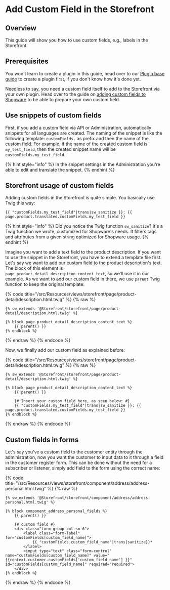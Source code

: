 # Add Custom Field in the Storefront

## Overview

This guide will show you how to use custom fields, e.g., labels in the Storefront.

## Prerequisites

You won't learn to create a plugin in this guide, head over to our [Plugin base guide](../plugin-base-guide.md) to create a plugin first, if you don't know how it's done yet.

Needless to say, you need a custom field itself to add to the Storefront via your own plugin. Head over to the guide on [adding custom fields to Shopware](../framework/custom-field/add-custom-field.md) to be able to prepare your own custom field.

## Use snippets of custom fields

First, if you add a custom field via API or Administration, automatically snippets for all languages are created. The naming of the snippet is like the following template: `customFields.` as prefix and then the name of the custom field. For example, if the name of the created custom field is `my_test_field`, then the created snippet name will be `customFields.my_test_field`.

{% hint style="info" %}
In the snippet settings in the Administration you're able to edit and translate the snippet.
{% endhint %}

## Storefront usage of custom fields

Adding custom fields in the Storefront is quite simple. You basically use Twig this way:

```text
{{ "customFields.my_test_field"|trans|sw_sanitize }}: {{ page.product.translated.customFields.my_test_field }}
```

{% hint style="info" %}
Did you notice the Twig function `sw_sanitize`? It's a Twig function we wrote, customized for Shopware's needs. It filters tags and attributes from a given string optimized for Shopware usage.
{% endhint %}

Imagine you want to add a text field to the product description. If you want to use the snippet in the Storefront, you have to extend a template file first. Let's say we want to add our custom field to the product description's text. The block of this element is `page_product_detail_description_content_text`, so we'll use it in our example. As we want to add our custom field in there, we use `parent` Twig function to keep the original template:

{% code title="<plugin root>/src/Resources/views/storefront/page/product-detail/description.html.twig" %}
{% raw %}

```text
{% sw_extends '@Storefront/storefront/page/product-detail/description.html.twig' %}

{% block page_product_detail_description_content_text %}
    {{ parent() }}
{% endblock %}
```

{% endraw %}
{% endcode %}

Now, we finally add our custom field as explained before:

{% code title="<plugin root>/src/Resources/views/storefront/page/product-detail/description.html.twig" %}
{% raw %}

```text
{% sw_extends '@Storefront/storefront/page/product-detail/description.html.twig' %}

{% block page_product_detail_description_content_text %}
    {{ parent() }}

    {# Insert your custom field here, as seen below: #}
    {{ "customFields.my_test_field"|trans|sw_sanitize }}: {{ page.product.translated.customFields.my_test_field }}
{% endblock %}
```

{% endraw %}
{% endcode %}

## Custom fields in forms

Let's say you've a custom field to the customer entity through the administration, now you want the customer to input data to it through a field in the customer register form. This can be done without the need for a subscriber or listener, simply add field to the form using the correct name:

{% code title="<plugin root>/src/Resources/views/storefront/component/address/address-personal.html.twig" %}
{% raw %}

```text
{% sw_extends '@Storefront/storefront/component/address/address-personal.html.twig' %}

{% block component_address_personal_fields %}
    {{ parent() }}

	{# custom field #}
	<div class="form-group col-sm-6">
		<label class="form-label" for="customFields[custom_field_name]">
			{{ "customFields.custom_field_name"|trans|sanitize}}*
		</label>
		<input type="text" class="form-control" name="customFields[custom_field_name]" value="{{context.customer.customFields['custom_field_name'] }}" id="customFields[custom_field_name]" required="required">
	</div>
{% endblock %}
```

{% endraw %}
{% endcode %}
